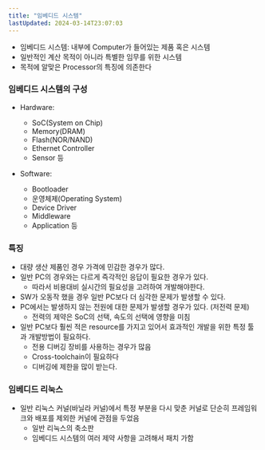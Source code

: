 ```yaml
---
title: "임베디드 시스템"
lastUpdated: 2024-03-14T23:07:03
---
```


- 임베디드 시스템: 내부에 Computer가 들어있는 제품 혹은 시스템
- 일반적인 계산 목적이 아니라 특별한 임무를 위한 시스템
- 목적에 알맞은 Processor의 특징에 의존한다

### 임베디드 시스템의 구성

- Hardware:
  - SoC(System on Chip)
  - Memory(DRAM)
  - Flash(NOR/NAND)
  - Ethernet Controller
  - Sensor 등
  
- Software:
  - Bootloader
  - 운영체제(Operating System)
  - Device Driver
  - Middleware
  - Application 등

### 특징

- 대량 생산 제품인 경우 가격에 민감한 경우가 많다.
- 일반 PC의 경우와는 다르게 즉각적인 응답이 필요한 경우가 있다.
  - 따라서 비용대비 실시간의 필요성을 고려하여 개발해야한다.
- SW가 오동작 했을 경우 일반 PC보다 더 심각한 문제가 발생할 수 있다.
- PC에서는 발생하지 않는 전원에 대한 문제가 발생할 경우가 있다. (저전력 문제)
  - 전력의 제약은 SoC의 선택, 속도의 선택에 영향을 미침
- 일반 PC보다 훨씬 적은 resource를 가지고 있어서 효과적인 개발을 위한 특정 툴과 개발방법이 필요하다.
  - 전용 디버깅 장비를 사용하는 경우가 많음
  - Cross-toolchain이 필요하다
  - 디버깅에 제한을 많이 받는다.

### 임베디드 리눅스

- 일반 리눅스 커널(바닐라 커널)에서 특정 부분을 다시 맞춘 커널로 단순히 프레임워크와 배포를 제외한 커널에 관점을 두었음
  - 일반 리눅스의 축소판
  - 임베디드 시스템의 여러 제약 사항을 고려해서 패치 가함

  






